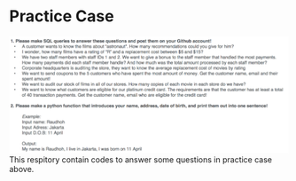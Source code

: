 # Practice Case
![alt text](https://github.com/BenBenee/Practice-Case-Coding-IYKRA/blob/master/PracticeCase.PNG)
 This respitory contain codes to answer some questions in practice case above.
